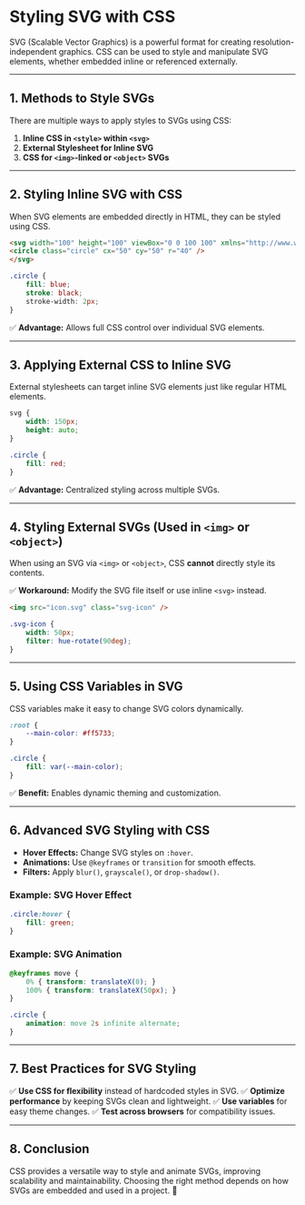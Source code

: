 # Styling SVG with CSS

SVG (Scalable Vector Graphics) is a powerful format for creating resolution-independent graphics. CSS can be used to style and manipulate SVG elements, whether embedded inline or referenced externally.

---

## **1. Methods to Style SVGs**

There are multiple ways to apply styles to SVGs using CSS:

1. **Inline CSS in `<style>` within `<svg>`**
2. **External Stylesheet for Inline SVG**
3. **CSS for `<img>`-linked or `<object>` SVGs**

---

## **2. Styling Inline SVG with CSS**

When SVG elements are embedded directly in HTML, they can be styled using CSS.

```html
<svg width="100" height="100" viewBox="0 0 100 100" xmlns="http://www.w3.org/2000/svg">
<circle class="circle" cx="50" cy="50" r="40" />
</svg>
```

```css
.circle {
    fill: blue;
    stroke: black;
    stroke-width: 2px;
}
```

✅ **Advantage:** Allows full CSS control over individual SVG elements.

---

## **3. Applying External CSS to Inline SVG**

External stylesheets can target inline SVG elements just like regular HTML elements.

```css
svg {
    width: 150px;
    height: auto;
}

.circle {
    fill: red;
}
```

✅ **Advantage:** Centralized styling across multiple SVGs.

---

## **4. Styling External SVGs (Used in `<img>` or `<object>`)**

When using an SVG via `<img>` or `<object>`, CSS **cannot** directly style its contents.

✅ **Workaround:** Modify the SVG file itself or use inline `<svg>` instead.

```html
<img src="icon.svg" class="svg-icon" />
```

```css
.svg-icon {
    width: 50px;
    filter: hue-rotate(90deg);
}
```

---

## **5. Using CSS Variables in SVG**

CSS variables make it easy to change SVG colors dynamically.

```css
:root {
    --main-color: #ff5733;
}

.circle {
    fill: var(--main-color);
}
```

✅ **Benefit:** Enables dynamic theming and customization.

---

## **6. Advanced SVG Styling with CSS**

- **Hover Effects:** Change SVG styles on `:hover`.
- **Animations:** Use `@keyframes` or `transition` for smooth effects.
- **Filters:** Apply `blur()`, `grayscale()`, or `drop-shadow()`.

### **Example: SVG Hover Effect**

```css
.circle:hover {
    fill: green;
}
```

### **Example: SVG Animation**

```css
@keyframes move {
    0% { transform: translateX(0); }
    100% { transform: translateX(50px); }
}

.circle {
    animation: move 2s infinite alternate;
}
```

---

## **7. Best Practices for SVG Styling**

✅ **Use CSS for flexibility** instead of hardcoded styles in SVG.
✅ **Optimize performance** by keeping SVGs clean and lightweight.
✅ **Use variables** for easy theme changes.
✅ **Test across browsers** for compatibility issues.

---

## **8. Conclusion**

CSS provides a versatile way to style and animate SVGs, improving scalability and maintainability. Choosing the right method depends on how SVGs are embedded and used in a project. 🚀
